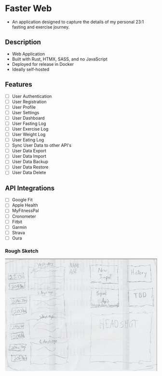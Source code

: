 # Faster Web

- An application designed to capture the details of my personal 23:1 fasting and exercise journey.

## Description

- Web Application 
- Built with Rust, HTMX, SASS, and no JavaScript
- Deployed for release in Docker
- Ideally self-hosted

## Features
- [ ] User Authentication
- [ ] User Registration
- [ ] User Profile
- [ ] User Settings
- [ ] User Dashboard
- [ ] User Fasting Log
- [ ] User Exercise Log
- [ ] User Weight Log
- [ ] User Eating Log
- [ ] Sync User Data to other API's
- [ ] User Data Export
- [ ] User Data Import
- [ ] User Data Backup
- [ ] User Data Restore
- [ ] User Data Delete

## API Integrations
- [ ] Google Fit
- [ ] Apple Health
- [ ] MyFitnessPal
- [ ] Cronometer
- [ ] Fitbit
- [ ] Garmin
- [ ] Strava
- [ ] Oura

### Rough Sketch
![Rough Sketch](./server/static/images/rough-sketch.png)

